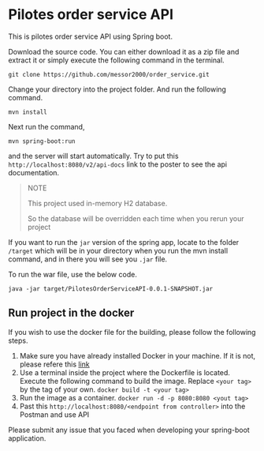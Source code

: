 Pilotes order service API
=
This is pilotes order service API using Spring boot.

Download the source code. You can either download it as a zip file 
and extract it or simply execute the following command in the terminal.

```git clone https://github.com/messor2000/order_service.git```

Change your directory into the project folder. And run the following command.

```mvn install```

Next run the command,

```mvn spring-boot:run```

and the server will start automatically. 
Try to put this  ```http://localhost:8080/v2/api-docs``` link to the poster to see the api documentation.

>NOTE
> 
>This project used in-memory H2 database. 
> 
>So the database will be overridden each time when you rerun your project 

If you want to run the ```jar``` version of the spring app, 
locate to the folder ```/target``` which will be in your directory when you run the mvn 
install command, and in there you will see you ```.jar``` file.

To run the war file, use the below code.

```java -jar target/PilotesOrderServiceAPI-0.0.1-SNAPSHOT.jar```

## Run project in the docker

If you wish to use the docker file for the building, please follow the following steps.

1. Make sure you have already installed Docker in your machine. If it is not, please refere this [link](https://docs.docker.com/engine/install/)
2. Use a terminal inside the project where the Dockerfile is located. Execute the following command to build the image. Replace ```<your tag>``` by the tag of your own. ```docker build -t <your tag>```
3. Run the image as a container. ```docker run -d -p 8080:8080 <yout tag>```
4. Past this ```http://localhost:8080/<endpoint from controller>``` into the Postman and use API

Please submit any issue that you faced when developing your spring-boot application.